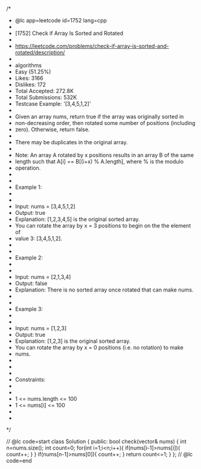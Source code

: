/*
 * @lc app=leetcode id=1752 lang=cpp
 *
 * [1752] Check if Array Is Sorted and Rotated
 *
 * https://leetcode.com/problems/check-if-array-is-sorted-and-rotated/description/
 *
 * algorithms
 * Easy (51.25%)
 * Likes:    3166
 * Dislikes: 172
 * Total Accepted:    272.8K
 * Total Submissions: 532K
 * Testcase Example:  '[3,4,5,1,2]'
 *
 * Given an array nums, return true if the array was originally sorted in
 * non-decreasing order, then rotated some number of positions (including
 * zero). Otherwise, return false.
 * 
 * There may be duplicates in the original array.
 * 
 * Note: An array A rotated by x positions results in an array B of the same
 * length such that A[i] == B[(i+x) % A.length], where % is the modulo
 * operation.
 * 
 * 
 * Example 1:
 * 
 * 
 * Input: nums = [3,4,5,1,2]
 * Output: true
 * Explanation: [1,2,3,4,5] is the original sorted array.
 * You can rotate the array by x = 3 positions to begin on the the element of
 * value 3: [3,4,5,1,2].
 * 
 * 
 * Example 2:
 * 
 * 
 * Input: nums = [2,1,3,4]
 * Output: false
 * Explanation: There is no sorted array once rotated that can make nums.
 * 
 * 
 * Example 3:
 * 
 * 
 * Input: nums = [1,2,3]
 * Output: true
 * Explanation: [1,2,3] is the original sorted array.
 * You can rotate the array by x = 0 positions (i.e. no rotation) to make
 * nums.
 * 
 * 
 * 
 * Constraints:
 * 
 * 
 * 1 <= nums.length <= 100
 * 1 <= nums[i] <= 100
 * 
 * 
 */

// @lc code=start
class Solution {
public:
    bool check(vector<int>& nums) {
        int n=nums.size();
        int count=0;
        for(int i=1;i<n;i++){
            if(nums[i-1]>nums[i]){
                count++;
            }
        }
        if(nums[n-1]>nums[0]){
            count++;
        }
        return count<=1;
    }
};
// @lc code=end

